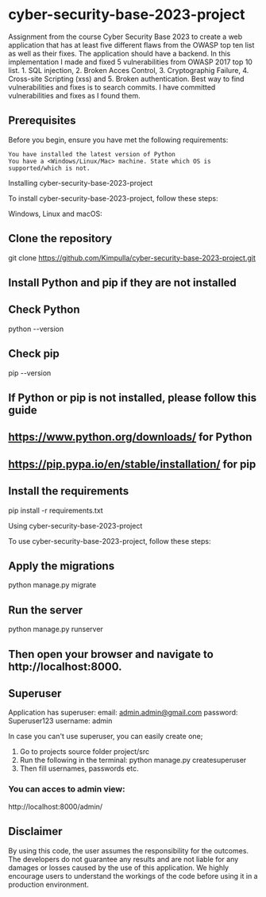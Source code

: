 
# cyber-security-base-2023-project

Assignment from the course Cyber Security Base 2023 to create a web application that has at least five different flaws from the OWASP top ten list as well as their fixes. The application should have a backend. In this implementation I made and fixed 5 vulnerabilities from OWASP 2017 top 10 list. 1. SQL injection, 2. Broken Acces Control, 3. Cryptographig Failure, 4. Cross-site Scripting (xss) and 5. Broken authentication. Best way to find vulnerabilities and fixes is to search commits. I have committed vulnerabilities and fixes as I found them.


## Prerequisites

Before you begin, ensure you have met the following requirements:

    You have installed the latest version of Python
    You have a <Windows/Linux/Mac> machine. State which OS is supported/which is not.

Installing cyber-security-base-2023-project

To install cyber-security-base-2023-project, follow these steps:

Windows, Linux and macOS:

## Clone the repository
git clone https://github.com/Kimpulla/cyber-security-base-2023-project.git


## Install Python and pip if they are not installed
## Check Python
python --version

## Check pip
pip --version

## If Python or pip is not installed, please follow this guide
## https://www.python.org/downloads/ for Python
## https://pip.pypa.io/en/stable/installation/ for pip

## Install the requirements
pip install -r requirements.txt


Using cyber-security-base-2023-project

To use cyber-security-base-2023-project, follow these steps:

## Apply the migrations
python manage.py migrate

## Run the server
python manage.py runserver

## Then open your browser and navigate to http://localhost:8000.

## Superuser
Application has superuser:
email: admin.admin@gmail.com
password: Superuser123
username: admin

In case you can't use superuser, you can easily create one;

1. Go to projects source folder project/src
2. Run the following in the terminal: python manage.py createsuperuser
3. Then fill usernames, passwords etc.

### You can acces to admin view:

http://localhost:8000/admin/

## Disclaimer

By using this code, the user assumes the responsibility for the outcomes. The developers do not guarantee any results and are not liable for any damages or losses caused by the use of this application. We highly encourage users to understand the workings of the code before using it in a production environment.

